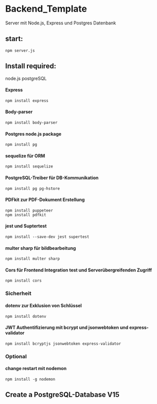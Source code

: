 # Backend_Template
Server mit Node.js, Express und Postgres Datenbank

## start:
    npm server.js 

## Install required:
node.js
postgreSQL

#### Express
    npm install express
#### Body-parser
    npm install body-parser
#### Postgres node.js package 
    npm install pg

#### sequelize für ORM
    npm install sequelize
#### PostgreSQL-Treiber für DB-Kommunikation
    npm install pg pg-hstore
#### PDFkit zur PDF-Dokument Erstellung
    npm install puppeteer
    npm install pdfkit
#### jest und Suptertest
    npm install --save-dev jest supertest
#### multer sharp für bildbearbeitung
    npm install multer sharp

#### Cors für Frontend Integration test und Serverübergreifenden Zugriff
    npm install cors

### Sicherheit

#### dotenv zur Exklusion von Schlüssel
    npm install dotenv

#### JWT Authentifizierung mit bcrypt und jsonwebtoken und express-validator
    npm install bcryptjs jsonwebtoken express-validator

### Optional    
#### change restart mit nodemon
    npm install -g nodemon

## Create a PostgreSQL-Database V15

